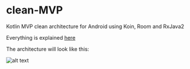 # clean-MVP
Kotlin MVP clean architecture for Android using Koin, Room and RxJava2

Everything is explained [here](https://medium.com/@c4rlosmm96/mvp-with-rxjava2-room-koin-6f9492b94500)

The architecture will look like this:

![alt text](https://cdn-images-1.medium.com/max/1600/1*Pb5_l9j8kgmmeUJRgT1Vnw.png)
